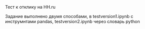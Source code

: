 Тест к отклику на HH.ru 

Задание выполнено двумя способами, в testversion1.ipynb с инструмнтами pandas, testversion2.ipynb через словарь python
